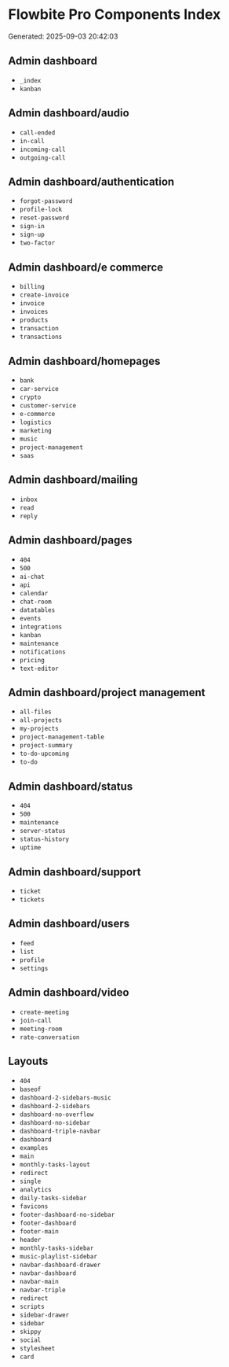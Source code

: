 # Flowbite Pro Components Index

Generated: 2025-09-03 20:42:03

## Admin dashboard

- `_index`
- `kanban`

## Admin dashboard/audio

- `call-ended`
- `in-call`
- `incoming-call`
- `outgoing-call`

## Admin dashboard/authentication

- `forgot-password`
- `profile-lock`
- `reset-password`
- `sign-in`
- `sign-up`
- `two-factor`

## Admin dashboard/e commerce

- `billing`
- `create-invoice`
- `invoice`
- `invoices`
- `products`
- `transaction`
- `transactions`

## Admin dashboard/homepages

- `bank`
- `car-service`
- `crypto`
- `customer-service`
- `e-commerce`
- `logistics`
- `marketing`
- `music`
- `project-management`
- `saas`

## Admin dashboard/mailing

- `inbox`
- `read`
- `reply`

## Admin dashboard/pages

- `404`
- `500`
- `ai-chat`
- `api`
- `calendar`
- `chat-room`
- `datatables`
- `events`
- `integrations`
- `kanban`
- `maintenance`
- `notifications`
- `pricing`
- `text-editor`

## Admin dashboard/project management

- `all-files`
- `all-projects`
- `my-projects`
- `project-management-table`
- `project-summary`
- `to-do-upcoming`
- `to-do`

## Admin dashboard/status

- `404`
- `500`
- `maintenance`
- `server-status`
- `status-history`
- `uptime`

## Admin dashboard/support

- `ticket`
- `tickets`

## Admin dashboard/users

- `feed`
- `list`
- `profile`
- `settings`

## Admin dashboard/video

- `create-meeting`
- `join-call`
- `meeting-room`
- `rate-conversation`

## Layouts

- `404`
- `baseof`
- `dashboard-2-sidebars-music`
- `dashboard-2-sidebars`
- `dashboard-no-overflow`
- `dashboard-no-sidebar`
- `dashboard-triple-navbar`
- `dashboard`
- `examples`
- `main`
- `monthly-tasks-layout`
- `redirect`
- `single`
- `analytics`
- `daily-tasks-sidebar`
- `favicons`
- `footer-dashboard-no-sidebar`
- `footer-dashboard`
- `footer-main`
- `header`
- `monthly-tasks-sidebar`
- `music-playlist-sidebar`
- `navbar-dashboard-drawer`
- `navbar-dashboard`
- `navbar-main`
- `navbar-triple`
- `redirect`
- `scripts`
- `sidebar-drawer`
- `sidebar`
- `skippy`
- `social`
- `stylesheet`
- `card`

